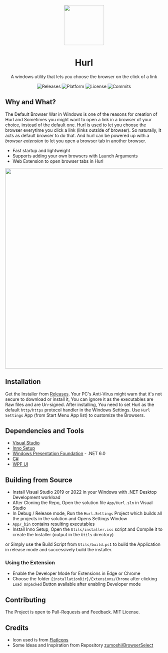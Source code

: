 <p align="center">
  <img width="128" align="center" src="App/Common/internet.ico">
</p>
<h1 align="center">
  Hurl
</h1>
<p align="center">
  A windows utility that lets you choose the browser on the click of a link
</p>
<p align="center">
  <a style="text-decoration:none" href="https://github.com/U-C-S/Hurl/releases">
    <img src="https://img.shields.io/github/v/release/u-c-s/hurl?color=red&label=latest%20version&style=flat-square" alt="Releases" />
  </a>
  <a style="text-decoration:none">
    <img src="https://img.shields.io/badge/platform-Windows%2010%20%26%2011-blue.svg?style=flat-square" alt="Platform" />
  </a>
  <a style="text-decoration:none">
    <img src="https://img.shields.io/github/license/u-c-s/hurl?style=flat-square" alt="License" />
  </a>
  <a style="text-decoration:none" href="https://github.com/U-C-S/Hurl/commits">
    <img src="https://img.shields.io/github/last-commit/u-c-s/hurl?color=orange&style=flat-square" alt="Commits" />
  </a>
</p>

## Why and What?

The Default Browser War in Windows is one of the reasons for creation of Hurl and Sometimes you might want to open a link in a browser of your choice, instead of the default one. Hurl is used to let you choose the browser everytime you click a link (links outside of browser). So naturally, It acts as default browser to do that. And hurl can be powered up with a _browser extension_ to let you open a browser tab in another browser.

- Fast startup and lightweight
- Supports adding your own browsers with Launch Arguments
- Web Extension to open browser tabs in Hurl

<p align="center">
  <img width="640" src="https://user-images.githubusercontent.com/50218121/157494232-a134a412-9dd7-4706-8be7-6e3800484082.png" />
</p>


## Installation

Get the Installer from [Releases](https://github.com/U-C-S/Hurl/releases/latest). Your PC's Anti-Virus might warn that it's not secure to download or install it, You can ignore it as the executables are Raw files and are Un-signed. After installing, You need to set Hurl as the default `http/https` protocol handler in the Windows Settings. Use `Hurl Settings` App (from Start Menu App list) to customize the Browsers.

## Dependencies and Tools

- [Visual Studio](https://visualstudio.microsoft.com)
- [Inno Setup](https://jrsoftware.org/isinfo.php)
- [Windows Presentation Foundation](https://docs.microsoft.com/en-us/visualstudio/designers/getting-started-with-wpf) - .NET 6.0
- [C#](https://dotnet.microsoft.com/languages/csharp)
- [WPF UI](https://github.com/lepoco/wpfui)

## Building from Source

- Install Visual Studio 2019 or 2022 in your Windows with .NET Desktop Development workload
- After Cloning the Repo, Open the solution file `App/Hurl.sln` in Visual Studio
- In Debug / Release mode, Run the `Hurl.Settings` Project which builds all the projects in the solution and Opens Settings Window
- `App/_bin` contains resulting executables
- Install Inno Setup, Open the `Utils/installer.iss` script and Compile it to create the Installer (output in the `Utils` directory)

or Simply use the Build Script from `Utils/build.ps1` to build the Application in release mode and successively build the installer.

### Using the Extension

- Enable the Developer Mode for Extensions in Edge or Chrome
- Choose the folder `{installationDir}/Extensions/Chrome` after clicking `Load Unpacked` Button available after enabling Developer mode

## Contributing

The Project is open to Pull-Requests and Feedback. MIT License.

## Credits
- Icon used is from [FlatIcons](https://www.flaticon.com/free-icon/internet_4861937)
- Some Ideas and Inspiration from Repository [zumoshi/BrowserSelect](https://github.com/zumoshi/BrowserSelect)
